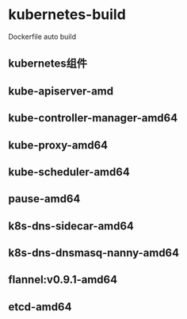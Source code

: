 # kubernetes-build
Dockerfile auto build
## kubernetes组件
## kube-apiserver-amd
## kube-controller-manager-amd64
## kube-proxy-amd64
## kube-scheduler-amd64
## pause-amd64
## k8s-dns-sidecar-amd64
## k8s-dns-dnsmasq-nanny-amd64
## flannel:v0.9.1-amd64
## etcd-amd64
